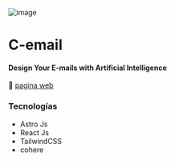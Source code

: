 ![image](https://user-images.githubusercontent.com/32785129/216161405-d63547cf-ef33-4e05-891f-348b27fdc0c3.png)


# C-email

#### Design Your E-mails with Artificial Intelligence

🔗 [pagina web](https://cemail.kewinbarboza.com)

### Tecnologías
* Astro Js
* React Js
* TailwindCSS
* cohere
